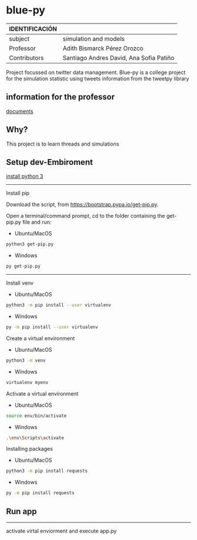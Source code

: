 # blue-py

| IDENTIFICACIÓN | |
| :- | :- |
| subject | simulation and models |
| Professor | Adith Bismarck Pérez Orozco  |
| Contributors | Santiago Andres David, Ana Sofia Patiño |

Project focussed on twitter data management. Blue-py is a college project for the simulation statistic using tweets information from the tweetpy library

## information for the professor 
[documents](https://drive.google.com/drive/folders/1xU7A-c-VGjO3e8Xif1cFoIpYiZ_ZvUVR?usp=sharing)

<!--Por qué es el proyecto-->
## Why?

This project is to learn threads and simulations

<!--Instalación del entorno de dev-->
## Setup dev-Embiroment

[install python 3](https://www.python.org/downloads/)

---

Install pip

Download the script, from https://bootstrap.pypa.io/get-pip.py.

Open a terminal/command prompt, cd to the folder containing the get-pip.py file and run:

- Ubuntu/MacOS

```sh
python3 get-pip.py
```

- Windows

```sh
py get-pip.py
```

---
Install venv

- Ubuntu/MacOS

```sh
python3 -m pip install --user virtualenv
```

- Windows

```sh
py -m pip install --user virtualenv
```
Create a virtual environment


- Ubuntu/MacOS

```sh
python3 -m venv
```

- Windows

```sh
virtualenv myenv
```
Activate a virtual environment
- Ubuntu/MacOS

```sh
source env/bin/activate
```

- Windows

```sh
.\env\Scripts\activate
```

Installing packages

- Ubuntu/MacOS

```sh
python3 -m pip install requests
```

- Windows

```sh
py -m pip install requests
```

<!--Ejecución de la app-->

## Run app 
---
activate virtal enviorment and execute app.py 
<!--Ejecución de la app con docker-->
